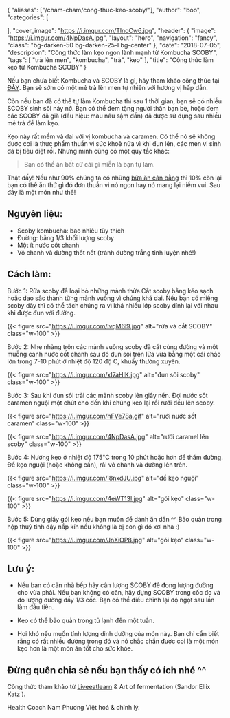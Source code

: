 
{
    "aliases": ["/cham-cham/cong-thuc-keo-scoby/"],
   "author": "boo",
   "categories": [
      
   ],
   "cover_image": "https://i.imgur.com/TlnoCw6.jpg",
  "header": {
    "image": "https://i.imgur.com/4NpDasA.jpg",
    "layout": "hero",
    "navigation": "fancy",
    "class": "bg-darken-50 bg-darken-25-l bg-center"
  },
   "date": "2018-07-05",
   "description": "Công thức làm kẹo ngon lành mạnh từ Kombucha SCOBY",
   "tags": [
            "trà lên men", "kombucha", "trà", "kẹo"
   ],
"title": "Công thức làm kẹo từ Kombucha SCOBY"
}

Nếu bạn chưa biết Kombucha và SCOBY là gì, hãy tham khảo công thức tại [ĐÂY](http://coachnamphuong.com/cham-cham/huong-dan-pha-kombucha/). Bạn sẽ sớm có một mẻ trà lên men tự nhiên với hương vị hấp dẫn.

Còn nếu bạn đã có thể tự làm Kombucha thì sau 1 thời gian, bạn sẽ có nhiều SCOBY sinh sôi nảy nở. Bạn có thể đem tặng người thân bạn bè, hoặc đem các SCOBY đã già (dấu hiệu: màu nâu sậm dần) đã được sử dụng sau nhiều mẻ trà để làm kẹo.

Kẹo này rất mềm và dai với vị kombucha và caramen. Có thể nó sẽ không được coi là thực phẩm thuần vì sức khoẻ nữa vì khi đun lên, các men vi sinh đã bị tiêu diệt rồi. Nhưng mình cũng có một quy tắc khác:

> Bạn có thể ăn bất cứ cái gì miễn là bạn tự làm.

Thật đấy! Nếu như 90% chúng ta có những [bữa ăn cân bằng](http://coachnamphuong.com/posts/dia-thuc-an/) thì 10% còn lại bạn có thể ăn thứ gì đó đơn thuần vì nó ngon hay nó mang lại niềm vui. Sau đây là một món như thế!

## Nguyên liệu:
- Scoby kombucha: bao nhiêu tùy thích
- Đường: bằng 1/3 khối lượng scoby
- Một ít nước cốt chanh
- Vỏ chanh và đường thốt nốt (tránh đường trắng tinh luyện nhé!)

## Cách làm:
Bước 1: Rửa scoby để loại bỏ những mảnh thừa.Cắt scoby bằng kéo sạch hoặc dao sắc thành từng mảnh vuông vì chúng khá dai. Nếu bạn có miếng scoby dày thì có thể tách chúng ra vì khá nhiều lớp scoby dính lại với nhau khi được đun với đường.

{{< figure src="https://i.imgur.com/ivqM6l9.jpg" alt="rửa và cắt SCOBY" class="w-100" >}}

Bước 2: Nhẹ nhàng trộn các mảnh vuông scoby đã cắt cùng đường và một muỗng canh nước cốt chanh
sau đó đun sôi trên lửa vừa bằng một cái chảo lớn trong 7-10 phút ở nhiệt độ 120 độ C, khuấy thường xuyên.

{{< figure src="https://i.imgur.com/xI7aHIK.jpg" alt="đun sôi scoby" class="w-100" >}}


Bước 3: Sau khi đun sôi trải các mảnh scoby lên giấy nến. Đợi nước sốt caramen nguội một chút cho đến khi chúng keo lại rồi rưới đều lên scoby.

{{< figure src="https://i.imgur.com/hFVe78a.gif" alt="rưới nước sốt caramen" class="w-100" >}}

{{< figure src="https://i.imgur.com/4NpDasA.jpg" alt="rưới caramel lên scoby" class="w-100" >}}

Bước 4: Nướng kẹo ở nhiệt độ 175"C trong 10 phút hoặc hơn để thấm đường. Để kẹo nguội (hoặc không cần), rải vỏ chanh và đường lên trên.

{{< figure src="https://i.imgur.com/I8nxdJU.jpg" alt="để kẹo nguội" class="w-100" >}}

{{< figure src="https://i.imgur.com/4eWT13l.jpg" alt="gói kẹo" class="w-100" >}}

Bước 5: Dùng giấy gói kẹo nếu bạn muốn để dành ăn dần ^^ Bảo quản trong hộp thuỷ tinh đậy nắp kín nếu không là bị con gì đó xơi nha :)

{{< figure src="https://i.imgur.com/JnXiOP8.jpg" alt="gói kẹo" class="w-100" >}}


## Lưu ý:
- Nếu bạn có cân nhà bếp hãy cân lượng SCOBY để đong lượng đường cho vừa phải. Nếu bạn không có cân, hãy đựng SCOBY trong cốc đo và đo lượng đường đầy 1/3 cốc. Bạn có thể điều chỉnh lại độ ngọt sau lần làm đầu tiên.

- Kẹo có thể bảo quản trong tủ lạnh đến một tuần.

- Hơi khó nếu muốn tính lượng dinh dưỡng của món này. Bạn chỉ cần biết rằng có rất nhiều đường trong đó và nó chắc chắn được coi là một món kẹo hơn là một món ăn tốt cho sức khỏe.

## Đừng quên chia sẻ nếu bạn thấy có ích nhé ^^

Công thức tham khảo từ [Liveeatlearn](https://www.liveeatlearn.com/kombucha-scoby-candy/) & Art of fermentation (Sandor Ellix Katz ).

Health Coach Nam Phương Việt hoá & chỉnh lý.
